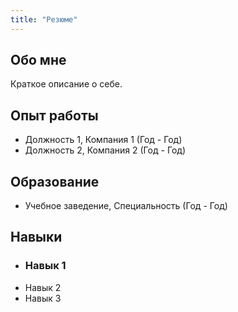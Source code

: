 ```yaml
---
title: "Резюме"
---
```


## Обо мне
Краткое описание о себе.

## Опыт работы
- Должность 1, Компания 1 (Год - Год)
- Должность 2, Компания 2 (Год - Год)

## Образование
- Учебное заведение, Специальность (Год - Год)

## Навыки
- <h3>Навык 1</h3>
- Навык 2
- Навык 3